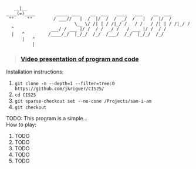 ```
   __|__
____(=)____		   _____ ___    __  ___   ____   ___    __  ___
 °°     °°		  / ___//   |  /  |/  /  /  _/  /   |  /  |/  /
                          \__ \/ /| | / /|_/ /   / /   / /| | / /|_/ / 
  ^  			 ___/ / ___ |/ /  / /  _/ /   / ___ |/ /  / /  
  |   ^			/____/_/  |_/_/  /_/  /___/  /_/  |_/_/  /_/   
      |   ^
          |
```
> ### [Video presentation of program and code](https://example.com)

Installation instructions:<br>
1. `git clone -n --depth=1 --filter=tree:0 https://github.com/jkriguer/CIS25/`
2. `cd CIS25`
3. `git sparse-checkout set --no-cone /Projects/sam-i-am`
4. `git checkout`

TODO: This program is a simple...<br>
How to play:<br>
1. TODO
1. TODO
1. TODO
1. TODO
1. TODO
